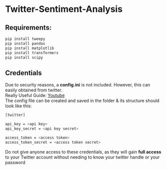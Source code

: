 # Twitter-Sentiment-Analysis

## Requirements:
````sh
pip install tweepy
pip install pandas
pip install matplotlib
pip install transformers
pip install scipy
````

## Credentials
Due to security reasons, a **config.ini** is not included. However, this can easily obtained from twitter. <br>
Really Useful Guide: [Youtube](https://www.youtube.com/playlist?list=PL7Lkk4UtXtOw04G1nRapMNgd2myNJCZSJ) <br>
The config file can be created and saved in the folder & its structure should look like this: <br>
````sh
[twitter]

api_key = <api key>
api_key_secret = <api key secret>

access_token = <access token>
access_token_secret = <access token secret>
````

Do not give anyone access to these credentials, as they will gain **full access** to your Twitter account without needing to know your twitter handle or your password
